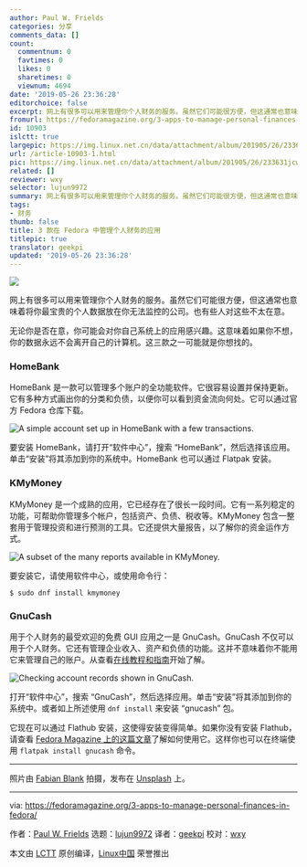 ```yaml
---
author: Paul W. Frields
categories: 分享
comments_data: []
count:
  commentnum: 0
  favtimes: 0
  likes: 0
  sharetimes: 0
  viewnum: 4694
date: '2019-05-26 23:36:28'
editorchoice: false
excerpt: 网上有很多可以用来管理你个人财务的服务。虽然它们可能很方便，但这通常也意味着将你最宝贵的个人数据放在你无法监控的公司。也有些人对这些不太在意。
fromurl: https://fedoramagazine.org/3-apps-to-manage-personal-finances-in-fedora/
id: 10903
islctt: true
largepic: https://img.linux.net.cn/data/attachment/album/201905/26/233631jcwvzmo8covq10i4.jpg
url: /article-10903-1.html
pic: https://img.linux.net.cn/data/attachment/album/201905/26/233631jcwvzmo8covq10i4.jpg.thumb.jpg
related: []
reviewer: wxy
selector: lujun9972
summary: 网上有很多可以用来管理你个人财务的服务。虽然它们可能很方便，但这通常也意味着将你最宝贵的个人数据放在你无法监控的公司。也有些人对这些不太在意。
tags:
- 财务
thumb: false
title: 3 款在 Fedora 中管理个人财务的应用
titlepic: true
translator: geekpi
updated: '2019-05-26 23:36:28'
---
```


![](/data/attachment/album/201905/26/233631jcwvzmo8covq10i4.jpg)


网上有很多可以用来管理你个人财务的服务。虽然它们可能很方便，但这通常也意味着将你最宝贵的个人数据放在你无法监控的公司。也有些人对这些不太在意。


无论你是否在意，你可能会对你自己系统上的应用感兴趣。这意味着如果你不想，你的数据永远不会离开自己的计算机。这三款之一可能就是你想找的。


### HomeBank


HomeBank 是一款可以管理多个账户的全功能软件。它很容易设置并保持更新。它有多种方式画出你的分类和负债，以便你可以看到资金流向何处。它可以通过官方 Fedora 仓库下载。


![A simple account set up in HomeBank with a few transactions.](/data/attachment/album/201905/26/233632v7uf3qqr53f4fu4e.png)


要安装 HomeBank，请打开“软件中心”，搜索 “HomeBank”，然后选择该应用。单击“安装”将其添加到你的系统中。HomeBank 也可以通过 Flatpak 安装。


### KMyMoney


KMyMoney 是一个成熟的应用，它已经存在了很长一段时间。它有一系列稳定的功能，可帮助你管理多个帐户，包括资产、负债、税收等。KMyMoney 包含一整套用于管理投资和进行预测的工具。它还提供大量报告，以了解你的资金运作方式。


![A subset of the many reports available in KMyMoney.](/data/attachment/album/201905/26/233633fgnzh4fhntnigrts.png)


要安装它，请使用软件中心，或使用命令行：



```
$ sudo dnf install kmymoney
```

### GnuCash


用于个人财务的最受欢迎的免费 GUI 应用之一是 GnuCash。GnuCash 不仅可以用于个人财务。它还有管理企业收入、资产和负债的功能。这并不意味着你不能用它来管理自己的账户。从查看[在线教程和指南](https://www.gnucash.org/viewdoc.phtml?rev=3&lang=C&doc=guide)开始了解。


![Checking account records shown in GnuCash.](/data/attachment/album/201905/26/233634ao6mubdkbx9abo8c.png)


打开“软件中心”，搜索 “GnuCash”，然后选择应用。单击“安装”将其添加到你的系统中。或者如上所述使用 `dnf install` 来安装 “gnucash” 包。


它现在可以通过 Flathub 安装，这使得安装变得简单。如果你没有安装 Flathub，请查看 [Fedora Magazine 上的这篇文章](https://fedoramagazine.org/install-flathub-apps-fedora/)了解如何使用它。这样你也可以在终端使用 `flatpak install gnucash` 命令。




---


照片由 [Fabian Blank](https://unsplash.com/photos/pElSkGRA2NU?utm_source=unsplash&utm_medium=referral&utm_content=creditCopyText) 拍摄，发布在 [Unsplash](https://unsplash.com/search/photos/money?utm_source=unsplash&utm_medium=referral&utm_content=creditCopyText) 上。




---


via: <https://fedoramagazine.org/3-apps-to-manage-personal-finances-in-fedora/>


作者：[Paul W. Frields](https://fedoramagazine.org/author/pfrields/) 选题：[lujun9972](https://github.com/lujun9972) 译者：[geekpi](https://github.com/geekpi) 校对：[wxy](https://github.com/wxy)


本文由 [LCTT](https://github.com/LCTT/TranslateProject) 原创编译，[Linux中国](https://linux.cn/) 荣誉推出